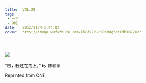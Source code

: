 ```yaml
---
title:	VOL.28
tags:
 - 一个
 - ONE
date:	2012/11/4 1:44:03
cover:	http://image.wufazhuce.com/Fk0dYFc-rPPpNRgb1tXdhTM9ZXc3

---
```

![](http://image.wufazhuce.com/Fk0dYFc-rPPpNRgb1tXdhTM9ZXc3)
---

“喂，我还在路上。” by 韩春萍
 
Reprinted from ONE
